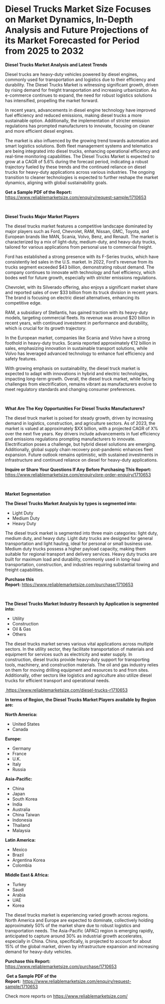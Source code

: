 <p><h1>Diesel Trucks Market Size Focuses on Market Dynamics, In-Depth Analysis and Future Projections of its Market Forecasted for Period from 2025 to 2032</h1></p><p><strong>Diesel Trucks Market Analysis and Latest Trends</strong></p>
<p><p>Diesel trucks are heavy-duty vehicles powered by diesel engines, commonly used for transportation and logistics due to their efficiency and durability. The Diesel Trucks Market is witnessing significant growth, driven by rising demand for freight transportation and increasing urbanization. As e-commerce continues to expand, the need for robust logistics solutions has intensified, propelling the market forward.</p><p>In recent years, advancements in diesel engine technology have improved fuel efficiency and reduced emissions, making diesel trucks a more sustainable option. Additionally, the implementation of stricter emission regulations has prompted manufacturers to innovate, focusing on cleaner and more efficient diesel engines.</p><p>The market is also influenced by the growing trend towards automation and smart logistics solutions. Both fleet management systems and telematics are being integrated into diesel trucks, enhancing operational efficiency and real-time monitoring capabilities. The Diesel Trucks Market is expected to grow at a CAGR of 5.6% during the forecast period, indicating a robust trajectory fueled by these trends and the continued reliance on diesel trucks for heavy-duty applications across various industries. The ongoing transition to cleaner technologies is expected to further reshape the market dynamics, aligning with global sustainability goals.</p></p>
<p><strong>Get a Sample PDF of the Report:&nbsp;</strong> <a href="https://www.reliablemarketsize.com/enquiry/request-sample/1710653?utm_campaign=2457&utm_medium=2&utm_source=Github&utm_content=ia&utm_term=27032025&utm_id=diesel-trucks">https://www.reliablemarketsize.com/enquiry/request-sample/1710653</a></p>
<p>&nbsp;</p>
<p><strong>Diesel Trucks Major Market Players</strong></p>
<p><p>The diesel trucks market features a competitive landscape dominated by major players such as Ford, Chevrolet, RAM, Nissan, GMC, Toyota, and European brands like MAN, Scania, Volvo, Benz, and Renault. The market is characterized by a mix of light-duty, medium-duty, and heavy-duty trucks, tailored for various applications from personal use to commercial freight.</p><p>Ford has established a strong presence with its F-Series trucks, which have consistently led sales in the U.S. market. In 2022, Ford's revenue from its trucks segment exceeded $43 billion, demonstrating robust demand. The company continues to innovate with technology and fuel efficiency, which bodes well for future growth, especially with stricter emissions regulations.</p><p>Chevrolet, with its Silverado offering, also enjoys a significant market share and reported sales of over $33 billion from its truck division in recent years. The brand is focusing on electric diesel alternatives, enhancing its competitive edge.</p><p>RAM, a subsidiary of Stellantis, has gained traction with its heavy-duty models, targeting commercial fleets. Its revenue was around $20 billion in recent years, with continued investment in performance and durability, which is crucial for its growth trajectory.</p><p>In the European market, companies like Scania and Volvo have a strong foothold in heavy-duty trucks. Scania reported approximately €12 billion in sales, emphasizing innovation in sustainable transport solutions, while Volvo has leveraged advanced technology to enhance fuel efficiency and safety features.</p><p>With growing emphasis on sustainability, the diesel truck market is expected to adapt with innovations in hybrid and electric technologies, impacting long-term growth. Overall, the diesel truck market, while facing challenges from electrification, remains vibrant as manufacturers evolve to meet regulatory standards and changing consumer preferences.</p></p>
<p>&nbsp;</p>
<p><strong>What Are The Key Opportunities For Diesel Trucks Manufacturers?</strong></p>
<p><p>The diesel truck market is poised for steady growth, driven by increasing demand in logistics, construction, and agriculture sectors. As of 2023, the market is valued at approximately $XX billion, with a projected CAGR of X% over the next five years. Key drivers include advancements in fuel efficiency and emissions regulations prompting manufacturers to innovate. Electrification poses a challenge, but hybrid diesel solutions are emerging. Additionally, global supply chain recovery post-pandemic enhances fleet expansion. Future outlook remains optimistic, with sustained investments in infrastructure and continued reliance on diesel for heavy-duty applications. </p></p>
<p><strong>Inquire or Share Your Questions If Any Before Purchasing This Report:</strong> <a href="https://www.reliablemarketsize.com/enquiry/pre-order-enquiry/1710653?utm_campaign=2457&utm_medium=2&utm_source=Github&utm_content=ia&utm_term=27032025&utm_id=diesel-trucks">https://www.reliablemarketsize.com/enquiry/pre-order-enquiry/1710653</a></p>
<p>&nbsp;</p>
<p><strong>Market Segmentation</strong></p>
<p><strong>The Diesel Trucks Market Analysis by types is segmented into:</strong></p>
<p><ul><li>Light Duty</li><li>Medium Duty</li><li>Heavy Duty</li></ul></p>
<p><p>The diesel truck market is segmented into three main categories: light duty, medium duty, and heavy duty. Light duty trucks are designed for general transportation and light hauling, ideal for personal or small business use. Medium duty trucks possess a higher payload capacity, making them suitable for regional transport and delivery services. Heavy duty trucks are built for maximum load and durability, commonly used in long-haul transportation, construction, and industries requiring substantial towing and freight capabilities.</p></p>
<p><strong>Purchase this Report:&nbsp;</strong><a href="https://www.reliablemarketsize.com/purchase/1710653?utm_campaign=2457&utm_medium=2&utm_source=Github&utm_content=ia&utm_term=27032025&utm_id=diesel-trucks">https://www.reliablemarketsize.com/purchase/1710653</a></p>
<p>&nbsp;</p>
<p><strong>The Diesel Trucks Market Industry Research by Application is segmented into:</strong></p>
<p><ul><li>Utility</li><li>Construction</li><li>Oil & Gas</li><li>Others</li></ul></p>
<p><p>The diesel trucks market serves various vital applications across multiple sectors. In the utility sector, they facilitate transportation of materials and equipment for services such as electricity and water supply. In construction, diesel trucks provide heavy-duty support for transporting tools, machinery, and construction materials. The oil and gas industry relies on them for moving drilling equipment and resources to and from sites. Additionally, other sectors like logistics and agriculture also utilize diesel trucks for efficient transport and operational needs.</p></p>
<p><a href="https://www.reliablemarketsize.com/diesel-trucks-r1710653?utm_campaign=2457&utm_medium=2&utm_source=Github&utm_content=ia&utm_term=27032025&utm_id=diesel-trucks">&nbsp;https://www.reliablemarketsize.com/diesel-trucks-r1710653</a></p>
<p><strong>In terms of Region, the Diesel Trucks Market Players available by Region are:</strong></p>
<p>
    <p> <strong> North America: </strong>
        <ul>
            <li>United States</li>
            <li>Canada</li>
        </ul>
        </p> 
    <p> <strong> Europe: </strong>
        <ul>
            <li>Germany</li>
            <li>France</li>
            <li>U.K.</li>
            <li>Italy</li>
            <li>Russia</li>
        </ul>
        </p> 
    <p> <strong> Asia-Pacific: </strong>
        <ul>
            <li>China</li>
            <li>Japan</li>
            <li>South Korea</li>
            <li>India</li>
            <li>Australia</li>
            <li>China Taiwan</li>
            <li>Indonesia</li>
            <li>Thailand</li>
            <li>Malaysia</li>
        </ul>
        </p> 
    <p> <strong> Latin America: </strong>
        <ul>
            <li>Mexico</li>
            <li>Brazil</li>
            <li>Argentina Korea</li>
            <li>Colombia</li>
        </ul>
        </p> 
    <p> <strong> Middle East & Africa: </strong>
        <ul>
            <li>Turkey</li>
            <li>Saudi</li>
            <li>Arabia</li>
            <li>UAE</li>
            <li>Korea</li>
        </ul>
    </p>
    </p>
<p><p>The diesel trucks market is experiencing varied growth across regions. North America and Europe are expected to dominate, collectively holding approximately 50% of the market share due to robust logistics and transportation needs. The Asia-Pacific (APAC) region is emerging rapidly, anticipated to capture around 30% as industrial growth accelerates, especially in China. China, specifically, is projected to account for about 15% of the global market, driven by infrastructure expansion and increasing demand for heavy-duty vehicles.</p></p>
<p><strong>Purchase this Report: </strong><a href="https://www.reliablemarketsize.com/purchase/1710653?utm_campaign=2457&utm_medium=2&utm_source=Github&utm_content=ia&utm_term=27032025&utm_id=diesel-trucks">https://www.reliablemarketsize.com/purchase/1710653</a></p>
<p>&nbsp;<strong>Get a Sample PDF of the Report:&nbsp;&nbsp;</strong><a href="https://www.reliablemarketsize.com/enquiry/request-sample/1710653?utm_campaign=2457&utm_medium=2&utm_source=Github&utm_content=ia&utm_term=27032025&utm_id=diesel-trucks">https://www.reliablemarketsize.com/enquiry/request-sample/1710653</a></p>
<p><strong></strong></p>
<p>Check more reports on <a href="https://www.reliablemarketsize.com/?utm_campaign=2457&utm_medium=2&utm_source=Github&utm_content=ia&utm_term=27032025&utm_id=diesel-trucks">https://www.reliablemarketsize.com/</a></p>
